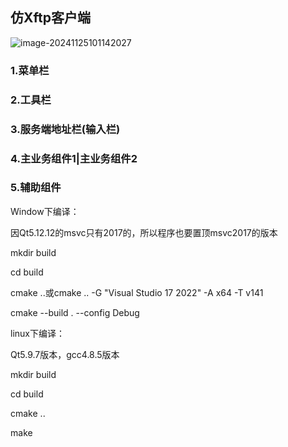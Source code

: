 ## 仿Xftp客户端

![image-20241125101142027](C:\Users\lzj99\AppData\Roaming\Typora\typora-user-images\image-20241125101142027.png)



### 1.菜单栏





### 2.工具栏





### 3.服务端地址栏(输入栏)



### 4.主业务组件1|主业务组件2



### 5.辅助组件







Window下编译：

因Qt5.12.12的msvc只有2017的，所以程序也要置顶msvc2017的版本

mkdir build

cd build

cmake ..或cmake .. -G "Visual Studio 17 2022" -A x64 -T v141

cmake --build . --config Debug



linux下编译：

Qt5.9.7版本，gcc4.8.5版本

mkdir build

cd build

cmake ..

make
